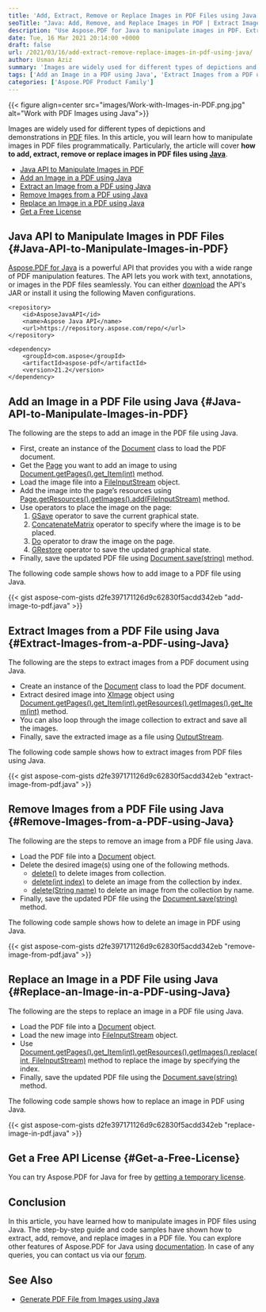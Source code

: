 ```yaml
---
title: 'Add, Extract, Remove or Replace Images in PDF Files using Java'
seoTitle: "Java: Add, Remove, and Replace Images in PDF | Extract Images in PDF"
description: "Use Aspose.PDF for Java to manipulate images in PDF. Extract, add, remove, and replace images in a PDF file programmatically using Java"
date: Tue, 16 Mar 2021 20:14:00 +0000
draft: false
url: /2021/03/16/add-extract-remove-replace-images-in-pdf-using-java/
author: Usman Aziz
summary: 'Images are widely used for different types of depictions and demonstrations in PDF files. In this article, you will learn how to manipulate images in PDF files programmatically. Particularly, the article will cover **how to add, extract, remove or replace images in PDF files using Java**.'
tags: ['Add an Image in a PDF using Java', 'Extract Images from a PDF using Java', 'Java API to Manipulate Images in PDF', 'Remove Images from a PDF using Java', 'Replace an Image in a PDF using Java']
categories: ['Aspose.PDF Product Family']
---
```




{{< figure align=center src="images/Work-with-Images-in-PDF.png.jpg" alt="Work with PDF Images using Java">}}


Images are widely used for different types of depictions and demonstrations in [PDF][1] files. In this article, you will learn how to manipulate images in PDF files programmatically. Particularly, the article will cover **how to add, extract, remove or replace images in PDF files using [Java][2]**.

*   [Java API to Manipulate Images in PDF][3]
*   [Add an Image in a PDF using Java][4]
*   [Extract an Image from a PDF using Java][5]
*   [Remove Images from a PDF using Java][6]
*   [Replace an Image in a PDF using Java][7]
*   [Get a Free License][8]

## Java API to Manipulate Images in PDF Files {#Java-API-to-Manipulate-Images-in-PDF}

[Aspose.PDF for Java][9] is a powerful API that provides you with a wide range of PDF manipulation features. The API lets you work with text, annotations, or images in the PDF files seamlessly. You can either [download][10] the API's JAR or install it using the following Maven configurations.

```
<repository>
    <id>AsposeJavaAPI</id>
    <name>Aspose Java API</name>
    <url>https://repository.aspose.com/repo/</url>
</repository>
```
```
<dependency>
    <groupId>com.aspose</groupId>
    <artifactId>aspose-pdf</artifactId>
    <version>21.2</version>
</dependency>
```

## Add an Image in a PDF File using Java {#Java-API-to-Manipulate-Images-in-PDF}

The following are the steps to add an image in the PDF file using Java.

*   First, create an instance of the [Document][11] class to load the PDF document.
*   Get the [Page][12] you want to add an image to using [Document.getPages().get\_Item(int)][13] method.
*   Load the image file into a [FileInputStream][14] object.
*   Add the image into the page’s resources using [Page.getResources().getImages().add(FileInputStream)][15] method.
*   Use operators to place the image on the page:
    1.  [GSave][16] operator to save the current graphical state.
    2.  [ConcatenateMatrix][17] operator to specify where the image is to be placed.
    3.  [Do][18] operator to draw the image on the page.
    4.  [GRestore][19] operator to save the updated graphical state.
*   Finally, save the updated PDF file using [Document.save(string)][20] method.

The following code sample shows how to add image to a PDF file using Java.

{{< gist aspose-com-gists d2fe397171126d9c62830f5acdd342eb "add-image-to-pdf.java" >}}

## Extract Images from a PDF File using Java {#Extract-Images-from-a-PDF-using-Java}

The following are the steps to extract images from a PDF document using Java.

*   Create an instance of the [Document][21] class to load the PDF document.
*   Extract desired image into [XImage][22] object using [Document.getPages().get\_Item(int).getResources().getImages().get\_Item(int)][23] method.
*   You can also loop through the image collection to extract and save all the images.
*   Finally, save the extracted image as a file using [OutputStream][24].

The following code sample shows how to extract images from PDF files using Java.

{{< gist aspose-com-gists d2fe397171126d9c62830f5acdd342eb "extract-image-from-pdf.java" >}}

## Remove Images from a PDF File using Java {#Remove-Images-from-a-PDF-using-Java}

The following are the steps to remove an image from a PDF file using Java.

*   Load the PDF file into a [Document][25] object.
*   Delete the desired image(s) using one of the following methods.
    *   [delete()][26] to delete images from collection.
    *   [delete(int index)][27] to delete an image from the collection by index.
    *   [delete(String name)][28] to delete an image from the collection by name.
*   Finally, save the updated PDF file using the [Document.save(string)][29] method.

The following code sample shows how to delete an image in PDF using Java.

{{< gist aspose-com-gists d2fe397171126d9c62830f5acdd342eb "remove-image-from-pdf.java" >}}

## Replace an Image in a PDF File using Java {#Replace-an-Image-in-a-PDF-using-Java}

The following are the steps to replace an image in a PDF file using Java.

*   Load the PDF file into a [Document][30] object.
*   Load the new image into [FileInputStream][31] object.
*   Use [Document.getPages().get\_Item(int).getResources().getImages().replace(int, FileInputStream)][32] method to replace the image by specifying the index.
*   Finally, save the updated PDF file using the [Document.save(string)][33] method.

The following code sample shows how to replace an image in PDF using Java.

{{< gist aspose-com-gists d2fe397171126d9c62830f5acdd342eb "replace-image-in-pdf.java" >}}

## Get a Free API License {#Get-a-Free-License}

You can try Aspose.PDF for Java for free by [getting a temporary license][34].

## Conclusion

In this article, you have learned how to manipulate images in PDF files using Java. The step-by-step guide and code samples have shown how to extract, add, remove, and replace images in a PDF file. You can explore other features of Aspose.PDF for Java using [documentation][35]. In case of any queries, you can contact us via our [forum][36].

## See Also

*   [Generate PDF File from Images using Java][37]




[1]: https://docs.fileformat.com/pdf/
[2]: https://docs.fileformat.com/programming/java/
[3]: #Java-API-to-Manipulate-Images-in-PDF
[4]: #Java-API-to-Manipulate-Images-in-PDF
[5]: #Extract-Images-from-a-PDF-using-Java
[6]: #Remove-Images-from-a-PDF-using-Java
[7]: #Replace-an-Image-in-a-PDF-using-Java
[8]: #Get-a-Free-License
[9]: https://products.aspose.com/pdf/java
[10]: https://downloads.aspose.com/pdf/java
[11]: https://apireference.aspose.com/java/pdf/com.aspose.pdf/Document
[12]: https://apireference.aspose.com/pdf/java/com.aspose.pdf/Page
[13]: https://apireference.aspose.com/pdf/java/com.aspose.pdf/PageCollection#get_Item-int-
[14]: https://www.javatpoint.com/java-fileinputstream-class
[15]: https://apireference.aspose.com/pdf/java/com.aspose.pdf/XImageCollection#add-java.io.InputStream-
[16]: https://apireference.aspose.com/pdf/java/com.aspose.pdf.operators/GSave
[17]: https://apireference.aspose.com/pdf/java/com.aspose.pdf.operators/ConcatenateMatrix
[18]: https://apireference.aspose.com/pdf/java/com.aspose.pdf.operators/Do
[19]: https://apireference.aspose.com/pdf/java/com.aspose.pdf.operators/GRestore
[20]: https://apireference.aspose.com/pdf/java/com.aspose.pdf/Document#save-java.lang.String-
[21]: https://apireference.aspose.com/java/pdf/com.aspose.pdf/Document
[22]: https://apireference.aspose.com/pdf/java/com.aspose.pdf/XImage
[23]: https://apireference.aspose.com/pdf/java/com.aspose.pdf/XImageCollection#get_Item-int-
[24]: https://docs.oracle.com/javase/7/docs/api/java/io/OutputStream.html
[25]: https://apireference.aspose.com/java/pdf/com.aspose.pdf/Document
[26]: https://apireference.aspose.com/pdf/java/com.aspose.pdf/XImageCollection#delete--
[27]: https://apireference.aspose.com/pdf/java/com.aspose.pdf/XImageCollection#delete-int-
[28]: https://apireference.aspose.com/pdf/java/com.aspose.pdf/XImageCollection#delete-java.lang.String-
[29]: https://apireference.aspose.com/pdf/java/com.aspose.pdf/Document#save-java.lang.String-
[30]: https://apireference.aspose.com/java/pdf/com.aspose.pdf/Document
[31]: https://www.javatpoint.com/java-fileinputstream-class
[32]: https://apireference.aspose.com/pdf/java/com.aspose.pdf/XImageCollection#replace-int-java.io.InputStream-
[33]: https://apireference.aspose.com/pdf/java/com.aspose.pdf/Document#save-java.lang.String-
[34]: https://purchase.aspose.com/temporary-license
[35]: https://docs.aspose.com/pdf/java/getting-started/
[36]: https://forum.aspose.com/
[37]: https://blog.aspose.com/2021/03/01/generate-pdf-file-from-images-using-java/





